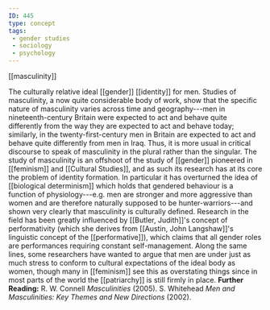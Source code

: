 ```yaml
---
ID: 445
type: concept
tags: 
 - gender studies
 - sociology
 - psychology
---
```


[[masculinity]]

 The culturally
relative ideal [[gender]]
[[identity]] for men. Studies
of masculinity, a now quite considerable body of work, show that the
specific nature of masculinity varies across time and geography---men in
nineteenth-century Britain were expected to act and behave quite
differently from the way they are expected to act and behave today;
similarly, in the twenty-first-century men in Britain are expected to
act and behave quite differently from men in Iraq. Thus, it is more
usual in critical discourse to speak of masculinity in the plural rather
than the singular. The study of masculinity is an offshoot of the study
of [[gender]] pioneered in
[[feminism]] and [[Cultural Studies]], and as such its
research has at its core the problem of identity formation. In
particular it has overturned the idea of [[biological determinism]] which holds that
gendered behaviour is a function of physiology---e.g. men are stronger
and more aggressive than women and are therefore naturally supposed to
be hunter-warriors---and shown very clearly that masculinity is
culturally defined. Research in the field has been greatly influenced by
[[Butler, Judith]]'s concept
of performativity (which she derives from [[Austin, John Langshaw]]'s linguistic
concept of the
[[performative]]), which
claims that all gender roles are performances requiring constant
self-management. Along the same lines, some researchers have wanted to
argue that men are under just as much stress to conform to cultural
expectations of the ideal body as women, though many in
[[feminism]] see this as
overstating things since in most parts of the world the
[[patriarchy]] is still
firmly in place.
**Further Reading:** R. W. Connell *Masculinities* (2005).
S. Whitehead *Men and Masculinities: Key Themes and New Directions*
(2002).

